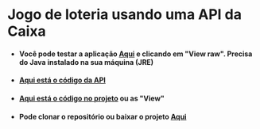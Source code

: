 # Jogo de loteria usando uma API da Caixa

+ #### Você pode testar a aplicação [Aqui](https://github.com/LeonardoReisAmorim/Java/blob/master/JogoLoteria%20JAVA/dist/JogoLoteria.jar) e clicando em "View raw". Precisa do Java instalado na sua máquina (JRE)

+ #### [Aqui está o código da API](https://github.com/LeonardoReisAmorim/Java/blob/master/BuscaCep%20JAVA/src/api/BuscaCEP.java) 

+ #### [Aqui está o código no projeto](https://github.com/LeonardoReisAmorim/Java/tree/master/JogoLoteria%20JAVA/src/View) ou as "View"

+ #### Pode clonar o repositório ou baixar o projeto [Aqui](https://github.com/LeonardoReisAmorim/Java/tree/master/BuscaCep%20JAVA)
